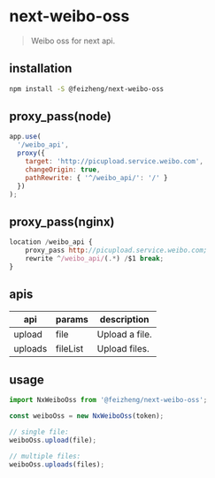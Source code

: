 # next-weibo-oss
> Weibo oss for next api.

## installation
```bash
npm install -S @feizheng/next-weibo-oss
```

## proxy_pass(node)
```js
app.use(
  '/weibo_api',
  proxy({
    target: 'http://picupload.service.weibo.com',
    changeOrigin: true,
    pathRewrite: { '^/weibo_api/': '/' }
  })
);
```

## proxy_pass(nginx)
```js
location /weibo_api {
    proxy_pass http://picupload.service.weibo.com;
    rewrite ^/weibo_api/(.*) /$1 break;
}
```

## apis
| api     | params   | description    |
| ------- | -------- | -------------- |
| upload  | file     | Upload a file. |
| uploads | fileList | Upload files.  |


## usage
```js
import NxWeiboOss from '@feizheng/next-weibo-oss';

const weiboOss = new NxWeiboOss(token);

// single file:
weiboOss.upload(file);

// multiple files:
weiboOss.uploads(files);
```
